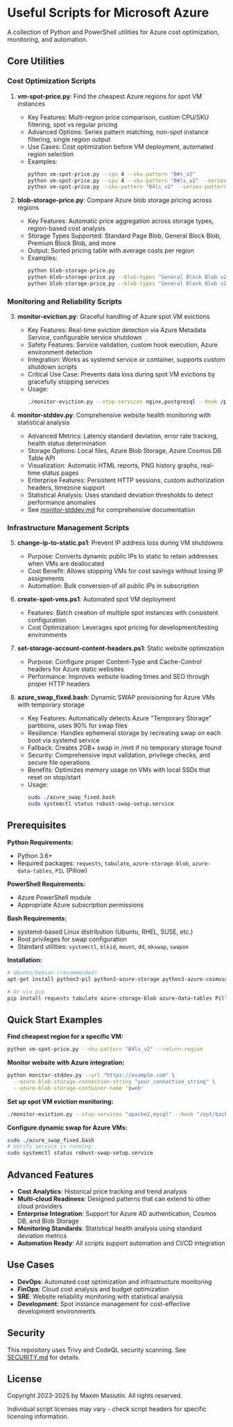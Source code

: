 # Useful Scripts for Microsoft Azure

A collection of Python and PowerShell utilities for Azure cost optimization, monitoring, and automation.

## Core Utilities

### Cost Optimization Scripts

1. **vm-spot-price.py**: Find the cheapest Azure regions for spot VM instances
   - Key Features: Multi-region price comparison, custom CPU/SKU filtering, spot vs regular pricing
   - Advanced Options: Series pattern matching, non-spot instance filtering, single region output
   - Use Cases: Cost optimization before VM deployment, automated region selection
   - Examples:
     ```bash
     python vm-spot-price.py --cpu 4 --sku-pattern "B#s_v2"
     python vm-spot-price.py --cpu 4 --sku-pattern "B#ls_v2" --series-pattern "Bsv2"
     python vm-spot-price.py --sku-pattern "B4ls_v2" --series-pattern "Bsv2" --return-region
     ```

2. **blob-storage-price.py**: Compare Azure blob storage pricing across regions
   - Key Features: Automatic price aggregation across storage types, region-based cost analysis
   - Storage Types Supported: Standard Page Blob, General Block Blob, Premium Block Blob, and more
   - Output: Sorted pricing table with average costs per region
   - Examples:
     ```bash
     python blob-storage-price.py
     python blob-storage-price.py --blob-types "General Block Blob v2"
     python blob-storage-price.py --blob-types "General Block Blob v2, Premium Block Blob"
     ```

### Monitoring and Reliability Scripts

3. **monitor-eviction.py**: Graceful handling of Azure spot VM evictions
   - Key Features: Real-time eviction detection via Azure Metadata Service, configurable service shutdown
   - Safety Features: Service validation, custom hook execution, Azure environment detection
   - Integration: Works as systemd service or container, supports custom shutdown scripts
   - Critical Use Case: Prevents data loss during spot VM evictions by gracefully stopping services
   - Usage:
     ```bash
     ./monitor-eviction.py --stop-services nginx,postgresql --hook /path/to/backup-script.sh
     ```

4. **monitor-stddev.py**: Comprehensive website health monitoring with statistical analysis
   - Advanced Metrics: Latency standard deviation, error rate tracking, health status determination
   - Storage Options: Local files, Azure Blob Storage, Azure Cosmos DB Table API
   - Visualization: Automatic HTML reports, PNG history graphs, real-time status pages
   - Enterprise Features: Persistent HTTP sessions, custom authorization headers, timezone support
   - Statistical Analysis: Uses standard deviation thresholds to detect performance anomalies
   - See [monitor-stddev.md](monitor-stddev.md) for comprehensive documentation

### Infrastructure Management Scripts

5. **change-ip-to-static.ps1**: Prevent IP address loss during VM shutdowns
   - Purpose: Converts dynamic public IPs to static to retain addresses when VMs are deallocated
   - Cost Benefit: Allows stopping VMs for cost savings without losing IP assignments
   - Automation: Bulk conversion of all public IPs in subscription

6. **create-spot-vms.ps1**: Automated spot VM deployment
   - Features: Batch creation of multiple spot instances with consistent configuration
   - Cost Optimization: Leverages spot pricing for development/testing environments

7. **set-storage-account-content-headers.ps1**: Static website optimization
   - Purpose: Configure proper Content-Type and Cache-Control headers for Azure static websites
   - Performance: Improves website loading times and SEO through proper HTTP headers

8. **azure_swap_fixed.bash**: Dynamic SWAP provisioning for Azure VMs with temporary storage
   - Key Features: Automatically detects Azure "Temporary Storage" partitions, uses 90% for swap files
   - Resilience: Handles ephemeral storage by recreating swap on each boot via systemd service
   - Fallback: Creates 2GB+ swap in /mnt if no temporary storage found
   - Security: Comprehensive input validation, privilege checks, and secure file operations
   - Benefits: Optimizes memory usage on VMs with local SSDs that reset on stop/start
   - Usage:
     ```bash
     sudo ./azure_swap_fixed.bash
     sudo systemctl status robust-swap-setup.service
     ```

## Prerequisites

**Python Requirements:**
- Python 3.6+
- Required packages: `requests`, `tabulate`, `azure-storage-blob`, `azure-data-tables`, `PIL` (Pillow)

**PowerShell Requirements:**
- Azure PowerShell module
- Appropriate Azure subscription permissions

**Bash Requirements:**
- systemd-based Linux distribution (Ubuntu, RHEL, SUSE, etc.)
- Root privileges for swap configuration
- Standard utilities: `systemctl`, `blkid`, `mount`, `dd`, `mkswap`, `swapon`

**Installation:**
```bash
# Ubuntu/Debian (recommended)
apt-get install python3-pil python3-azure-storage python3-azure-cosmosdb-table

# Or via pip
pip install requests tabulate azure-storage-blob azure-data-tables Pillow
```

## Quick Start Examples

**Find cheapest region for a specific VM:**
```bash
python vm-spot-price.py --sku-pattern "B4ls_v2" --return-region
```

**Monitor website with Azure integration:**
```bash
python monitor-stddev.py --url "https://example.com" \
  --azure-blob-storage-connection-string "your_connection_string" \
  --azure-blob-storage-container-name '$web'
```

**Set up spot VM eviction monitoring:**
```bash
./monitor-eviction.py --stop-services "apache2,mysql" --hook "/opt/backup.sh"
```

**Configure dynamic swap for Azure VMs:**
```bash
sudo ./azure_swap_fixed.bash
# Verify service is running
sudo systemctl status robust-swap-setup.service
```

## Advanced Features

- **Cost Analytics**: Historical price tracking and trend analysis
- **Multi-cloud Readiness**: Designed patterns that can extend to other cloud providers
- **Enterprise Integration**: Support for Azure AD authentication, Cosmos DB, and Blob Storage
- **Monitoring Standards**: Statistical health analysis using standard deviation metrics
- **Automation Ready**: All scripts support automation and CI/CD integration

## Use Cases

- **DevOps**: Automated cost optimization and infrastructure monitoring
- **FinOps**: Cloud cost analysis and budget optimization
- **SRE**: Website reliability monitoring with statistical analysis
- **Development**: Spot instance management for cost-effective development environments

## Security

This repository uses Trivy and CodeQL security scanning. See [SECURITY.md](SECURITY.md) for details.

## License

Copyright 2023-2025 by Maxim Masiutin. All rights reserved.

Individual script licenses may vary - check script headers for specific licensing information.
